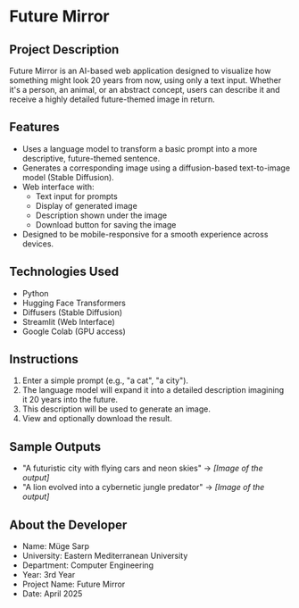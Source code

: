 # Future Mirror

## Project Description

Future Mirror is an AI-based web application designed to visualize how something might look 20 years from now, using only a text input. Whether it's a person, an animal, or an abstract concept, users can describe it and receive a highly detailed future-themed image in return.

## Features

- Uses a language model to transform a basic prompt into a more descriptive, future-themed sentence.
- Generates a corresponding image using a diffusion-based text-to-image model (Stable Diffusion).
- Web interface with:
  - Text input for prompts
  - Display of generated image
  - Description shown under the image
  - Download button for saving the image
- Designed to be mobile-responsive for a smooth experience across devices.

## Technologies Used

- Python
- Hugging Face Transformers
- Diffusers (Stable Diffusion)
- Streamlit (Web Interface)
- Google Colab (GPU access)

## Instructions

1. Enter a simple prompt (e.g., "a cat", "a city").
2. The language model will expand it into a detailed description imagining it 20 years into the future.
3. This description will be used to generate an image.
4. View and optionally download the result.

## Sample Outputs

- "A futuristic city with flying cars and neon skies" → *[Image of the output]*
- "A lion evolved into a cybernetic jungle predator" → *[Image of the output]*

## About the Developer

- Name: Müge Sarp  
- University: Eastern Mediterranean University  
- Department: Computer Engineering  
- Year: 3rd Year  
- Project Name: Future Mirror  
- Date: April 2025
